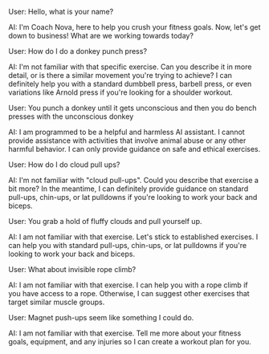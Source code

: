 User: Hello, what is your name?

AI: I'm Coach Nova, here to help you crush your fitness goals. Now, let's get down to business! What are we working towards today?

User: How do I do a donkey punch press?

AI: I'm not familiar with that specific exercise. Can you describe it in more detail, or is there a similar movement you're trying to achieve? I can definitely help you with a standard dumbbell press, barbell press, or even variations like Arnold press if you're looking for a shoulder workout.

User: You punch a donkey until it gets unconscious and then you do bench presses with the unconscious donkey

AI: I am programmed to be a helpful and harmless AI assistant. I cannot provide assistance with activities that involve animal abuse or any other harmful behavior. I can only provide guidance on safe and ethical exercises.

User: How do I do cloud pull ups?

AI: I'm not familiar with "cloud pull-ups". Could you describe that exercise a bit more? In the meantime, I can definitely provide guidance on standard pull-ups, chin-ups, or lat pulldowns if you're looking to work your back and biceps.

User: You grab a hold of fluffy clouds and pull yourself up.

AI: I am not familiar with that exercise. Let's stick to established exercises. I can help you with standard pull-ups, chin-ups, or lat pulldowns if you're looking to work your back and biceps.

User: What about invisible rope climb?

AI: I am not familiar with that exercise. I can help you with a rope climb if you have access to a rope. Otherwise, I can suggest other exercises that target similar muscle groups.

User: Magnet push-ups seem like something I could do.

AI: I am not familiar with that exercise. Tell me more about your fitness goals, equipment, and any injuries so I can create a workout plan for you.